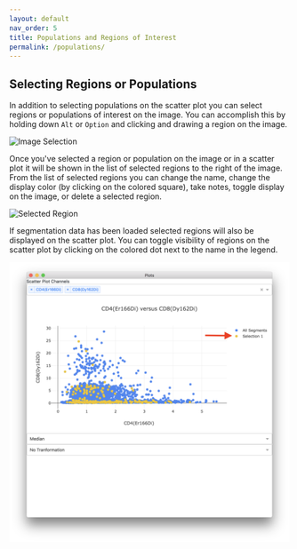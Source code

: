 ```yaml
---
layout: default
nav_order: 5
title: Populations and Regions of Interest
permalink: /populations/
---
```


## Selecting Regions or Populations

In addition to selecting populations on the scatter plot you can select regions or populations of interest on the image. You can accomplish this by holding down `Alt` or `Option` and clicking and drawing a region on the image.

![Image Selection](images/tutorial/image_selection.gif)

Once you've selected a region or population on the image or in a scatter plot it will be shown in the list of selected regions to the right of the image. From the list of selected regions you can change the name, change the display color (by clicking on the colored square), take notes, toggle display on the image, or delete a selected region.

![Selected Region](images/tutorial/selected_region.png)

If segmentation data has been loaded selected regions will also be displayed on the scatter plot. You can toggle visibility of regions on the scatter plot by clicking on the colored dot next to the name in the legend.

![Graph Region](images/tutorial/graph_region.png)